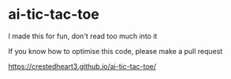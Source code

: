 # ai-tic-tac-toe
I made this for fun, don't read too much into it


If you know how to optimise this code, please make a pull request

<https://crestedheart3.github.io/ai-tic-tac-toe/>
